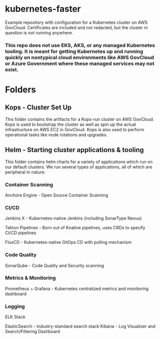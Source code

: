 # kubernetes-faster
Example repository with configuration for a Kubernetes cluster on AWS GovCloud. Certificates are included and not redacted, but the cluster in question is not running anywhere.

### This repo does not use EKS, AKS, or any managed Kubernetes tooling.  It is meant for getting Kubernetes up and running quickly on nontypical cloud environments like AWS GovCloud or Azure Government where these managed services may not exist.

# Folders

## Kops - Cluster Set Up
This folder contains the artifacts for a Kops-run cluster on AWS GovCloud.  Kops is used to bootstrap the cluster as well as spin up the actual infrastructure on AWS EC2 in GovCloud.  Kops is also used to perform operational tasks like node rotations and upgrades.

## Helm - Starting cluster applications & tooling
This folder contains helm charts for a variety of applications which run on our default clusters. We run several types of applications, all of which are peripheral in nature:

### Container Scanning

Anchore Engine - Open Source Container Scanning 

### CI/CD

Jenkins X - Kubernetes-native Jenkins (including SonarType Nexus)

Tekton Pipelines - Born out of Knative pipelines, uses CRDs to specify CI/CD pipelines

FluxCD - Kubernetes-native GitOps CD with polling mechanism

### Code Quality

SonarQube - Code Quality and Security scanning

### Metrics & Monitoring

Prometheus + Grafana - Kubernetes centralized metrics and monitoring dashboard

### Logging

ELK Stack

ElasticSearch - Industry-standard search stack
Kibana - Log Visualizer and Search/Filtering Dashboard
